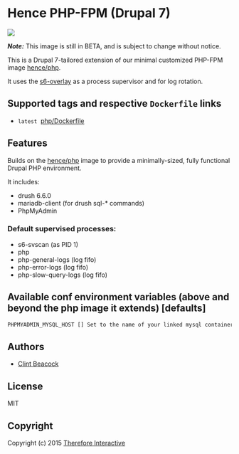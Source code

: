 # Hence PHP-FPM (Drupal 7)

[![](https://badge.imagelayers.io/hence/php-drupal7:latest.svg)](https://imagelayers.io/?images=hence/php-drupal7:latest 'Get your own badge on imagelayers.io')

__*Note:*__  This image is still in BETA, and is subject to change without notice.

This is a Drupal 7-tailored extension of our minimal customized PHP-FPM image [hence/php](https://hub.docker.com/r/hence/php/).

It uses the [s6-overlay](https://github.com/just-containers/s6-overlay) as a process supervisor and for log rotation.

## Supported tags and respective `Dockerfile` links
* `latest`&nbsp;&nbsp;[php/Dockerfile](https://github.com/hence-io/images/blob/master/php/Dockerfile)

## Features
Builds on the [hence/php](https://hub.docker.com/r/hence/php/) image to provide a minimally-sized, fully functional Drupal PHP environment.

It includes:
* drush 6.6.0
* mariadb-client (for drush sql-* commands)
* PhpMyAdmin

### Default supervised processes:
* s6-svscan (as PID 1)
* php
* php-general-logs (log fifo)
* php-error-logs (log fifo)
* php-slow-query-logs (log fifo)

## Available conf environment variables (above and beyond the php image it extends) [defaults]
```bash
PHPMYADMIN_MYSQL_HOST [] Set to the name of your linked mysql container to enable PhpMyAdmin
```

## Authors
* [Clint Beacock](https://github.com/clintbeacock)

## License
MIT

## Copyright
Copyright (c) 2015 [Therefore Interactive](http://therefore.ca)
